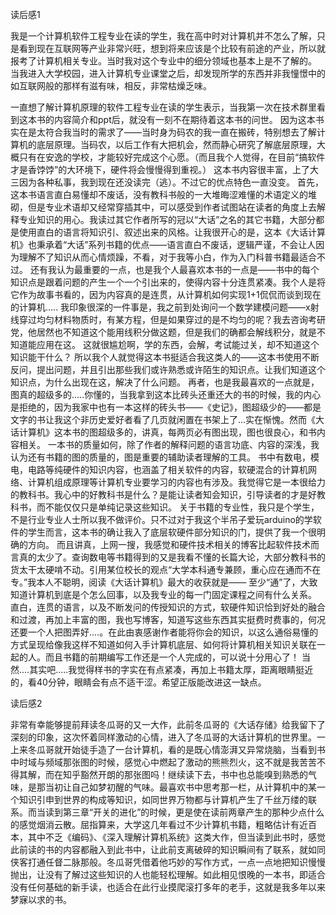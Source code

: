 读后感1

我是一个计算机软件工程专业在读的学生，我在高中时对计算机并不怎么了解，只是看到现在互联网等产业非常兴旺，想到将来应该是个比较有前途的产业，所以就报考了计算机相关专业。当时我对这个专业中的细分领域也基本上是不了解的。
当我进入大学校园，进入计算机专业课堂之后，却发现所学的东西并非我憧憬中的如互联网般的那样有滋有味，相反，非常枯燥乏味。

一直想了解计算机原理的软件工程专业在读的学生表示，当我第一次在技术群里看到这本书的内容简介和ppt后，就没有一刻不在期待着这本书的问世。
因为这本书实在是太符合我当时的需求了——当时身为码农的我一直在搬砖，特别想去了解计算机的底层原理。当码农，以后工作有大把机会，然而静心研究了解底层原理，大概只有在安逸的学校，才能较好完成这个心愿。（而且我个人觉得，在目前“搞软件才是香饽饽”的大环境下，硬件将会慢慢得到重视。）
这本书内容很丰富，上了大三因为各种私事，我到现在还没读完（逃）。不过它的优点特色一直没变。
首先，这本书语言直白易懂却不废话，没有教科书般的一大堆晦涩难懂的术语定义的堆砌，但是专业术语却又经常穿插其中，可以感受到作者试图站在读者的角度上去解释专业知识的用心。我读过其它作者所写的冠以“大话”之名的其它书籍，大部分都是使用直白的语言将知识引、叙述出来的风格。让我很开心的是，这本《大话计算机》也秉承着“大话”系列书籍的优点——语言直白不废话，逻辑严谨，不会让人因为理解不了知识从而心情烦躁，不看，对于我等小白，作为入门科普书籍最适合不过。
还有我认为最重要的一点，也是我个人最喜欢本书的一点是——书中的每个知识点是跟着问题的产生一个一个引出来的，使得内容十分连贯紧凑。我个人是将它作为故事书看的，因为内容真的是连贯，从计算机如何实现1+1侃侃而谈到现在的计算机.....
我印象很深的一件事是，我之前到处询问一个数学建模问题——x射线穿过均匀材料物质时，有某方程，但是如果穿过的是不均匀的呢？我去咨询考研党，他居然也不知道这个能用线积分做这题，但是我们的确都会解线积分，就是不知道能应用在这。
这就很尴尬啊，学的东西，会解，考试能过关，却不知道这个知识能干什么？
所以我个人就觉得这本书挺适合我这类人的——这本书使用不断反问，提出问题，并且引出那些我们或许熟悉或许陌生的知识点。让我们知道这个知识点，为什么出现在这，解决了什么问题。
再者，也是我最喜欢的一点就是，图真的超级多的.....你懂的，当我拿到这本比砖头还重还大的书的时候，我的内心是拒绝的，因为我家中也有一本这样的砖头书——《史记》，图超级少的——都是文字的书让我这个非历史爱好者看了几页就闲置在书架上了...实在惭愧。然而《大话计算机》这本书的图超级多的，讲真，每两页必有图出现，图也很良心，和书内容相关。
一本书的质量如何，除了作者的解释问题的语言功底、内容的深浅，我认为还有书籍的图的质量的，图是重要的辅助读者理解的工具。
书中有数电，模电，电路等纯硬件的知识内容，也涵盖了相关软件的内容，软硬混合的计算机网络、计算机组成原理等计算机专业要学习的内容也有涉及。我觉得它是一本很给力的教科书。我心中的好教科书是什么？是能让读者知会知识，引导读者的才是好教科书，而不能仅仅只是单纯记录这些知识。
关于书籍的专业性，我只是个学生，不是行业专业人士所以我不做评价。只不过对于我这个半吊子爱玩arduino的学软件的学生而言，这本书的确让我入了底层软硬件部分知识的门，提供了我一个很明确的方向。
而且讲真，上网一搜，我感觉和硬件技术相关的博客比起软件技术而言真的太少了。查询数电等书籍得到的又是我看不懂的长篇大论，大部分教科书的货太干太硬啃不动。引用某位校长的观点“大学本科通专兼顾，重心应在通而不在专。”我本人不聪明，阅读《大话计算机》最大的收获就是—— 至少“通”了，大致知道计算机到底是个怎么回事，以及我专业的每一门固定课程之间有什么关系。 
直白，连贯的语言，以及不断发问的传授知识的方式，软硬件知识恰到好处的融合和过渡，再加上丰富的图，我也写博客，知道写这些东西其实挺费时费事的，何况还要一个人把图弄好....。在此由衷感谢作者能将你会的知识，以这么通俗易懂的方式呈现给像我这样不知道如何入手计算机底层、如何将计算机相关知识关联在一起的人。而且书籍的前期编写工作还是一个人完成的，可以说十分用心了！
当然....其实吧.....我觉得样书的字实在有点紧凑，再加上书籍太厚，距离眼睛挺近的，看40分钟，眼睛会有点不适干涩。希望正版能改进这一缺点。



读后感2

非常有幸能够提前拜读冬瓜哥的又一大作，此前冬瓜哥的《大话存储》给我留下了深刻的印象，这次怀着同样激动的心情，进入了冬瓜哥的大话计算机的世界里。一上来冬瓜哥就开始徒手造了一台计算机，看的是既心情澎湃又异常烧脑，当看到书中时域与频域那张图的时候，感觉心中燃起了激动的熊熊烈火，这不就是我苦苦不得其解，而在知乎豁然开朗的那张图吗！继续读下去，书中也总能嗅到熟悉的气味，是那当初让自己如梦初醒的气味。最喜欢书中思考那一栏，从计算机中的某一个知识引申到世界的构成等知识，如同世界万物都与计算机产生了千丝万缕的联系。而当读到第三章“开关的进化”的时候，更是使在读前两章产生的那种少点什么的感觉烟消云散。屈指算来，大学这几年看过不少计算机书籍，粗略估计有近百本，其中不乏《编码》、《深入理解计算机系统》这类大作，但当读到此书时，感觉此前读的书的内容都融入到此书中，让此前支离破碎的知识瞬间有了联系，就如同侠客打通任督二脉那般。冬瓜哥凭借着他巧妙的写作方式，一点一点地把知识慢慢抛出，让没有了解过这些知识的人也能轻松理解。如此相见恨晚的一本书，即适合没有任何基础的新手读，也适合在此行业摸爬滚打多年的老手，这就是我多年以来梦寐以求的书。




